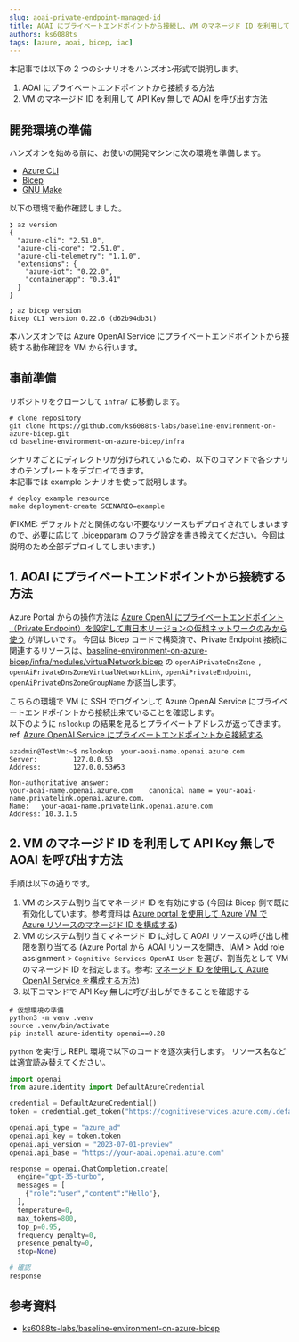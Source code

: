 ```yaml
---
slug: aoai-private-endpoint-managed-id
title: AOAI にプライベートエンドポイントから接続し、VM のマネージド ID を利用して API Key 無しで AOAI を呼び出す
authors: ks6088ts
tags: [azure, aoai, bicep, iac]
---
```


本記事では以下の 2 つのシナリオをハンズオン形式で説明します。

1. AOAI にプライベートエンドポイントから接続する方法
1. VM のマネージド ID を利用して API Key 無しで AOAI を呼び出す方法

<!--truncate-->

## 開発環境の準備

ハンズオンを始める前に、お使いの開発マシンに次の環境を準備します。

- [Azure CLI](https://learn.microsoft.com/ja-jp/cli/azure/install-azure-cli)
- [Bicep](https://learn.microsoft.com/ja-jp/azure/azure-resource-manager/bicep/install#azure-cli)
- [GNU Make](https://www.gnu.org/software/make/)

以下の環境で動作確認しました。

```shell
❯ az version
{
  "azure-cli": "2.51.0",
  "azure-cli-core": "2.51.0",
  "azure-cli-telemetry": "1.1.0",
  "extensions": {
    "azure-iot": "0.22.0",
    "containerapp": "0.3.41"
  }
}

❯ az bicep version
Bicep CLI version 0.22.6 (d62b94db31)
```

本ハンズオンでは Azure OpenAI Service にプライベートエンドポイントから接続する動作確認を VM から行います。

## 事前準備

リポジトリをクローンして `infra/` に移動します。

```shell
# clone repository
git clone https://github.com/ks6088ts-labs/baseline-environment-on-azure-bicep.git
cd baseline-environment-on-azure-bicep/infra
```

シナリオごとにディレクトリが分けられているため、以下のコマンドで各シナリオのテンプレートをデプロイできます。  
本記事では example シナリオを使って説明します。

```shell
# deploy example resource
make deployment-create SCENARIO=example
```

(FIXME: デフォルトだと関係のない不要なリソースもデプロイされてしまいますので、必要に応じて .bicepparam のフラグ設定を書き換えてください。今回は説明のため全部デプロイしてしまいます。)

## 1. AOAI にプライベートエンドポイントから接続する方法

Azure Portal からの操作方法は [Azure OpenAI にプライベートエンドポイント（Private Endpoint）を設定して東日本リージョンの仮想ネットワークのみから使う](https://blog.jbs.co.jp/entry/2023/04/07/173940) が詳しいです。
今回は Bicep コードで構築済で、Private Endpoint 接続に関連するリソースは、[baseline-environment-on-azure-bicep/infra/modules/virtualNetwork.bicep](https://github.com/ks6088ts-labs/baseline-environment-on-azure-bicep/blob/main/infra/modules/virtualNetwork.bicep) の `openAiPrivateDnsZone `, `openAiPrivateDnsZoneVirtualNetworkLink`, `openAiPrivateEndpoint`, `openAiPrivateDnsZoneGroupName` が該当します。

こちらの環境で VM に SSH でログインして Azure OpenAI Service にプライベートエンドポイントから接続出来ていることを確認します。  
以下のように `nslookup` の結果を見るとプライベートアドレスが返ってきます。  
ref. [Azure OpenAI Service にプライベートエンドポイントから接続する](https://zenn.dev/microsoft/articles/198989f60eba61#vm%E3%81%B8rdp%E6%8E%A5%E7%B6%9A)

```shell
azadmin@TestVm:~$ nslookup  your-aoai-name.openai.azure.com
Server:         127.0.0.53
Address:        127.0.0.53#53

Non-authoritative answer:
your-aoai-name.openai.azure.com    canonical name = your-aoai-name.privatelink.openai.azure.com.
Name:   your-aoai-name.privatelink.openai.azure.com
Address: 10.3.1.5
```

## 2. VM のマネージド ID を利用して API Key 無しで AOAI を呼び出す方法

手順は以下の通りです。

1. VM のシステム割り当てマネージド ID を有効にする (今回は Bicep 側で既に有効化しています。参考資料は [Azure portal を使用して Azure VM で Azure リソースのマネージド ID を構成する](https://learn.microsoft.com/ja-jp/entra/identity/managed-identities-azure-resources/qs-configure-portal-windows-vm))
2. VM のシステム割り当てマネージド ID に対して AOAI リソースの呼び出し権限を割り当てる (Azure Portal から AOAI リソースを開き、IAM > Add role assignment > `Cognitive Services OpenAI User` を選び、割当先として VM のマネージド ID を指定します。参考: [マネージド ID を使用して Azure OpenAI Service を構成する方法](https://learn.microsoft.com/ja-jp/azure/ai-services/openai/how-to/managed-identity))
3. 以下コマンドで API Key 無しに呼び出しができることを確認する

```shell
# 仮想環境の準備
python3 -m venv .venv
source .venv/bin/activate
pip install azure-identity openai==0.28
```

`python` を実行し REPL 環境で以下のコードを逐次実行します。
リソース名などは適宜読み替えてください。

```python
import openai
from azure.identity import DefaultAzureCredential

credential = DefaultAzureCredential()
token = credential.get_token("https://cognitiveservices.azure.com/.default")

openai.api_type = "azure_ad"
openai.api_key = token.token
openai.api_version = "2023-07-01-preview"
openai.api_base = "https://your-aoai.openai.azure.com"

response = openai.ChatCompletion.create(
  engine="gpt-35-turbo",
  messages = [
    {"role":"user","content":"Hello"},
  ],
  temperature=0,
  max_tokens=800,
  top_p=0.95,
  frequency_penalty=0,
  presence_penalty=0,
  stop=None)

# 確認
response
```

## 参考資料

- [ks6088ts-labs/baseline-environment-on-azure-bicep](https://github.com/ks6088ts-labs/baseline-environment-on-azure-bicep)
